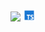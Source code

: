 <img height=20 src="https://raw.githubusercontent.com/caiogondim/javascript-server-side-logos/master/node.js/standard/454x128.png"> <img height=20 src="./icons8-typescript-96.png">
